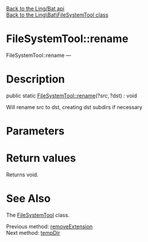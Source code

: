 [Back to the Ling/Bat api](https://github.com/lingtalfi/Bat/blob/master/doc/api/Ling/Bat.md)<br>
[Back to the Ling\Bat\FileSystemTool class](https://github.com/lingtalfi/Bat/blob/master/doc/api/Ling/Bat/FileSystemTool.md)


FileSystemTool::rename
================



FileSystemTool::rename — 




Description
================


public static [FileSystemTool::rename](https://github.com/lingtalfi/Bat/blob/master/doc/api/Ling/Bat/FileSystemTool/rename.md)(?$src, ?$dst) : void




Will rename src to dst, creating dst subdirs if necessary




Parameters
================



Return values
================

Returns void.








See Also
================

The [FileSystemTool](https://github.com/lingtalfi/Bat/blob/master/doc/api/Ling/Bat/FileSystemTool.md) class.

Previous method: [removeExtension](https://github.com/lingtalfi/Bat/blob/master/doc/api/Ling/Bat/FileSystemTool/removeExtension.md)<br>Next method: [tempDir](https://github.com/lingtalfi/Bat/blob/master/doc/api/Ling/Bat/FileSystemTool/tempDir.md)<br>

